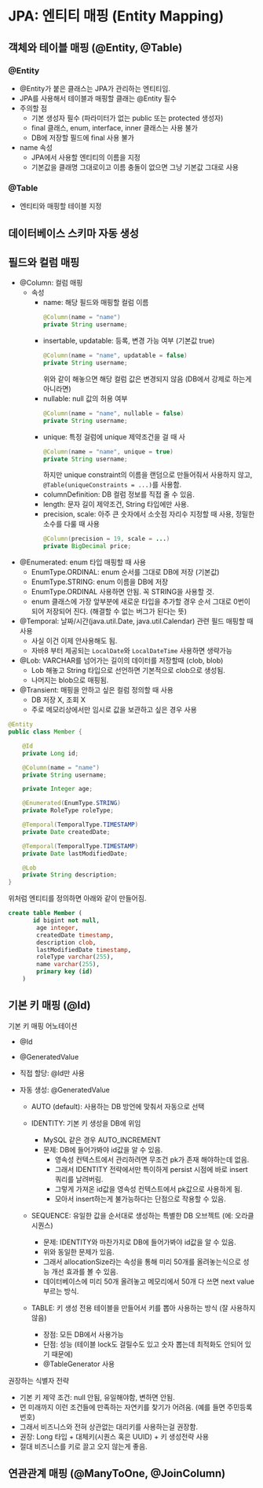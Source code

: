 # JPA: 엔티티 매핑 (Entity Mapping)

## 객체와 테이블 매핑 (@Entity, @Table)

### @Entity

- @Entity가 붙은 클래스는 JPA가 관리하는 엔티티임.
- JPA를 사용해서 테이블과 매핑할 클래는 @Entity 필수
- 주의할 점
  - 기본 생성자 필수 (파라미터가 없는 public 또는 protected 생성자)
  - final 클래스, enum, interface, inner 클래스는 사용 불가
  - DB에 저장할 필드에 final 사용 불가
- name 속성
  - JPA에서 사용할 엔티티의 이름을 지정
  - 기본값을 클래명 그대로이고 이름 충돌이 없으면 그냥 기본값 그대로 사용

### @Table

- 엔티티와 매핑할 테이블 지정

## 데이터베이스 스키마 자동 생성

## 필드와 컬럼 매핑

- @Column: 컬럼 매핑
  - 속성
    - name: 해당 필드와 매핑할 컬럼 이름
      ```java
      @Column(name = "name")
      private String username;
      ```
    - insertable, updatable: 등록, 변경 가능 여부 (기본값 true)
      ```java
      @Column(name = "name", updatable = false)
      private String username;
      ```
      위와 같이 해놓으면 해당 컬럼 값은 변경되지 않음 (DB에서 강제로 하는게 아니라면)
    - nullable: null 값의 허용 여부
      ```java
      @Column(name = "name", nullable = false)
      private String username;
      ```
    - unique: 특정 걸럼에 unique 제약조건을 걸 때 사
      ```java
      @Column(name = "name", unique = true)
      private String username;
      ```
      하지만 unique constraint의 이름을 랜덤으로 만들어줘서 사용하지 않고, `@Table(uniqueConstraints = ...)`를 사용함.
    - columnDefinition: DB 컬럼 정보를 직접 줄 수 있음.
    - length: 문자 길이 제약조건, String 타입에만 사용.
    - precision, scale: 아주 큰 숫자에서 소숫점 자리수 지정할 때 사용, 정밀한 소수를 다룰 때 사용
      ```java
      @Column(precision = 19, scale = ...)
      private BigDecimal price;
      ```
- @Enumerated: enum 타입 매핑할 때 사용
  - EnumType.ORDINAL: enum 순서를 그대로 DB에 저장 (기본값)
  - EnumType.STRING: enum 이름을 DB에 저장
  - EnumType.ORDINAL 사용하면 안됨. 꼭 STRING을 사용할 것.
  - enum 클래스에 가장 앞부분에 새로운 타입을 추가할 경우 순서 그대로 0번이 되어 저장되어 진다. (해결할 수 없는 버그가 된다는 뜻)
- @Temporal: 날짜/시간(java.util.Date, java.util.Calendar) 관련 필드 매핑할 때 사용
  - 사실 이건 이제 안사용해도 됨.
  - 자바8 부터 제공되는 `LocalDate`와 `LocalDateTime` 사용하면 생략가능
- @Lob: VARCHAR를 넘어가는 길이의 데이터를 저장할때 (clob, blob)
  - Lob 해놓고 String 타입으로 선언하면 기본적으로 clob으로 생성됨.
  - 나머지는 blob으로 매핑됨.
- @Transient: 매핑을 안하고 싶은 컬럼 정의할 때 사용
  - DB 저장 X, 조회 X
  - 주로 메모리상에서만 임시로 값을 보관하고 싶은 경우 사용

```java
@Entity
public class Member {

    @Id
    private Long id;

    @Column(name = "name")
    private String username;

    private Integer age;

    @Enumerated(EnumType.STRING)
    private RoleType roleType;

    @Temporal(TemporalType.TIMESTAMP)
    private Date createdDate;

    @Temporal(TemporalType.TIMESTAMP)
    private Date lastModifiedDate;

    @Lob
    private String description;
}
```

위처럼 엔티티를 정의하면 아래와 같이 만들어짐.

```sql
create table Member (
       id bigint not null,
        age integer,
        createdDate timestamp,
        description clob,
        lastModifiedDate timestamp,
        roleType varchar(255),
        name varchar(255),
        primary key (id)
    )
```

## 기본 키 매핑 (@Id)

기본 키 매핑 어노테이션

- @Id
- @GeneratedValue

- 직접 할당: @Id만 사용
- 자동 생성: @GeneratedValue

  - AUTO (default): 사용하는 DB 방언에 맞춰서 자동으로 선택
  - IDENTITY: 기본 키 생성을 DB에 위임

    - MySQL 같은 경우 AUTO_INCREMENT
    - 문제: DB에 들어가봐야 id값을 알 수 있음.
      - 영속성 컨텍스트에서 관리하려면 무조건 pk가 존재 해야하는데 없음.
      - 그래서 IDENTITY 전략에서만 특이하게 persist 시점에 바로 insert 쿼리를 날려버림.
      - 그렇게 가져온 id값을 영속성 컨텍스트에서 pk값으로 사용하게 됨.
      - 모아서 insert하는게 불가능하다는 단점으로 작용할 수 있음.

  - SEQUENCE: 유일한 값을 순서대로 생성하는 특별한 DB 오브젝트 (에: 오라클 시퀀스)
    - 문제: IDENTITY와 마찬가지로 DB에 들어가봐야 id값을 알 수 있음.
    - 위와 동일한 문제가 있음.
    - 그래서 allocationSize라는 속성을 통해 미리 50개를 올려놓는식으로 성능 개선 효과를 볼 수 있음.
    - 데이터베이스에 미리 50개 올려놓고 메모리에서 50개 다 쓰면 next value 부르는 방식.
  - TABLE: 키 생성 전용 테이블을 만들어서 키를 뽑아 사용하는 방식 (잘 사용하지 않음)
    - 장점: 모든 DB에서 사용가능
    - 단점: 성능 (테이블 lock도 걸릴수도 있고 숫자 뽑는데 최적화도 안되어 있기 때문에)
    - @TableGenerator 사용

권장하는 식별자 전략

- 기본 키 제약 조건: null 안됨, 유일해야함, 변하면 안됨.
- 먼 미래까지 이런 조건들에 만족하는 자연키를 찾기가 어려움. (예를 들면 주민등록번호)
- 그래서 비즈니스와 전혀 상관없는 대리키를 사용하는걸 권장함.
- 권장: Long 타입 + 대체키(시퀀스 혹은 UUID) + 키 생성전략 사용
- 절대 비즈니스를 키로 끌고 오지 않는게 좋음.

## 연관관계 매핑 (@ManyToOne, @JoinColumn)
